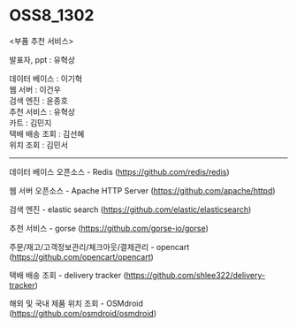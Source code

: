 # OSS8_1302
<부품 추천 서비스>

발표자, ppt : 유혁상

데이터 베이스 : 이기혁<br>
웹 서버 : 이건우<br>
검색 엔진 : 윤종호<br>
추천 서비스 : 유혁상<br>
카트 : 김민지<br>
택배 배송 조회 : 김선혜<br>
위치 조회 : 김민서<br>

-----

데이터 베이스 오픈소스 - Redis
(https://github.com/redis/redis)

웹 서버 오픈소스 - Apache HTTP Server
(https://github.com/apache/httpd)

검색 엔진 - elastic search
(https://github.com/elastic/elasticsearch)

추천 서비스 - gorse
(https://github.com/gorse-io/gorse)

주문/재고/고객정보관리/체크아웃/결제관리 - opencart
(https://github.com/opencart/opencart)

택배 배송 조회 - delivery tracker
(https://github.com/shlee322/delivery-tracker)

해외 및 국내 제품 위치 조회 - OSMdroid
(https://github.com/osmdroid/osmdroid)